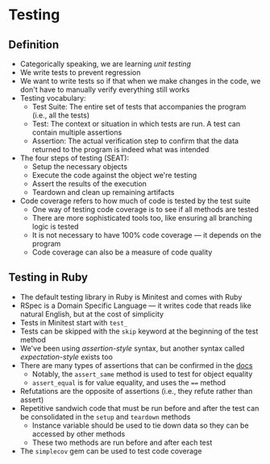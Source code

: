 # Testing

## Definition

* Categorically speaking, we are learning *unit testing*
* We write tests to prevent regression
* We want to write tests so if that when we make changes in the code, we don't have to manually verify everything still works
* Testing vocabulary:
  * Test Suite: The entire set of tests that accompanies the program (i.e., all the tests)
  * Test: The context or situation in which tests are run. A test can contain multiple assertions
  * Assertion: The actual verification step to confirm that the data returned to the program is indeed what was intended
* The four steps of testing (SEAT):
  * Setup the necessary objects
  * Execute the code against the object we're testing
  * Assert the results of the execution
  * Teardown and clean up remaining artifacts
* Code coverage refers to how much of code is tested by the test suite
  * One way of testing code coverage is to see if all methods are tested
  * There are more sophisticated tools too, like ensuring all branching logic is tested
  * It is not necessary to have 100% code coverage — it depends on the program
  * Code coverage can also be a measure of code quality

## Testing in Ruby

* The default testing library in Ruby is Minitest and comes with Ruby
* RSpec is a Domain Specific Language — it writes code that reads like natural English, but at the cost of simplicity
* Tests in Minitest start with `test_`
* Tests can be skipped with the `skip` keyword at the beginning of the test method
* We've been using *assertion-style* syntax, but another syntax called *expectation-style* exists too
* There are many types of assertions that can be confirmed in the [docs](https://docs.seattlerb.org/minitest/Minitest/Assertions.html)
  * Notably, the `assert_same` method is used to test for object equality
  * `assert_equal` is for value equality, and uses the `==` method
* Refutations are the opposite of assertions (i.e., they refute rather than assert)
* Repetitive sandwich code that must be run before and after the test can be consolidated in the `setup` and `teardown` methods
  * Instance variable should be used to tie down data so they can be accessed by other methods
  * These two methods are run before and after each test
* The `simplecov` gem can be used to test code coverage
